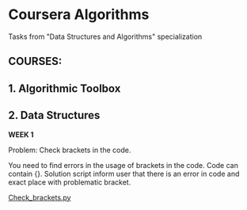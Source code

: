 # Coursera Algorithms 
Tasks from  "Data Structures and Algorithms" specialization

## COURSES: 

## 1. Algorithmic Toolbox

## 2. Data Structures
    
**WEEK 1**

 Problem: Check brackets in the code.
 
 You need to find errors in the usage of brackets in the code. Code can contain [](){}. Solution script inform user that there is an error in code and exact place with problematic bracket.

[Check_brackets.py](https://github.com/alinadu/Coursera_Algorithms/blob/master/Data_Structures/Data_Structures-Programming_Assignment_1/check_brackets.py)
